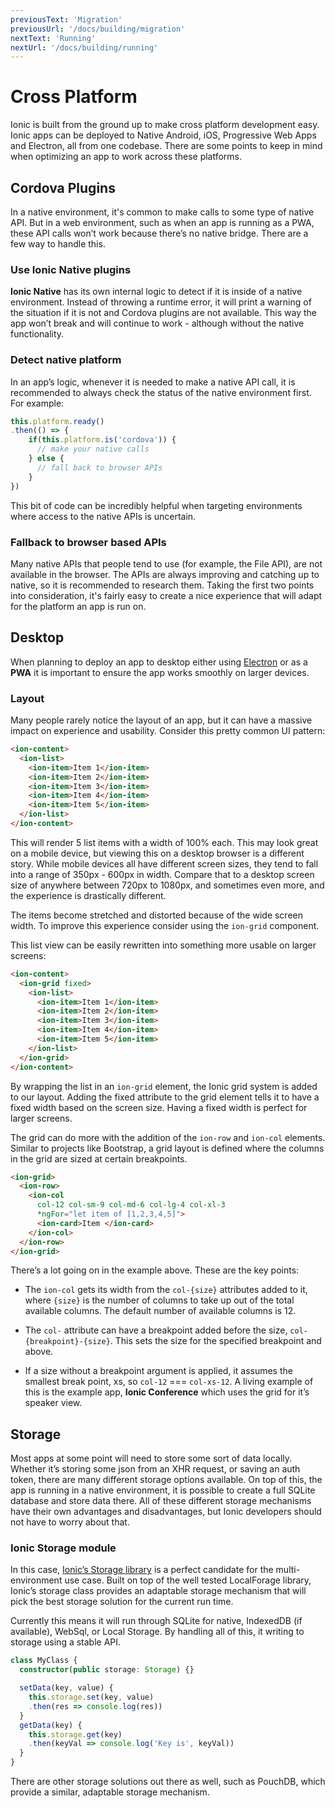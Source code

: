 ```yaml
---
previousText: 'Migration'
previousUrl: '/docs/building/migration'
nextText: 'Running'
nextUrl: '/docs/building/running'
---
```


# Cross Platform

<p class="intro" markdown="1">
Ionic is built from the ground up to make cross platform development easy. Ionic apps can be deployed to Native Android, iOS, Progressive Web Apps and Electron, all from one codebase. There are some points to keep in mind when optimizing an app to work across these platforms.
</p>

## Cordova Plugins

In a native environment, it's common to make calls to some type of native API. But in a web environment, such as when an app is running as a PWA, these API calls won’t work because there’s no native bridge. There are a few way to handle this.

### Use Ionic Native plugins

<strong>Ionic Native</strong> has its own internal logic to detect if it is inside of a native environment. Instead of throwing a runtime error, it will print a warning of the situation if it is not and Cordova plugins are not available. This way the app won’t break and will continue to work - although without the native functionality.

### Detect native platform

In an app’s logic, whenever it is needed to make a native API call, it is recommended to always check the status of the native environment first. For example:

```typescript
this.platform.ready()
.then(() => {
    if(this.platform.is('cordova')) {
      // make your native calls
    } else {
      // fall back to browser APIs
    }
})
```

This bit of code can be incredibly helpful when targeting environments where access to the native APIs is uncertain.

### Fallback to browser based APIs

Many native APIs that people tend to use (for example, the File API), are not available in the browser. The APIs are always improving and catching up to native, so it is recommended to research them. Taking the first two points into consideration, it's fairly easy to create a nice experience that will adapt for the platform an app is run on.


## Desktop

When planning to deploy an app to desktop either using <a href="https://electronjs.org" target="_blank">Electron</a> or as a <strong>PWA</strong> it is important to ensure the app works smoothly on larger devices.

### Layout
Many people rarely notice the layout of an app, but it can have a massive impact on experience and usability. Consider this pretty common UI pattern:

```html
<ion-content>
  <ion-list>
    <ion-item>Item 1</ion-item>
    <ion-item>Item 2</ion-item>
    <ion-item>Item 3</ion-item>
    <ion-item>Item 4</ion-item>
    <ion-item>Item 5</ion-item>
  </ion-list>
</ion-content>
```
This will render 5 list items with a width of 100% each. This may look great on a mobile device, but viewing this on a desktop browser is a different story. While mobile devices all have different screen sizes, they tend to fall into a range of 350px - 600px in width. Compare that to a desktop screen size of anywhere between 720px to 1080px, and sometimes even more, and the experience is drastically different.

The items become stretched and distorted because of the wide screen width. To improve this experience consider using the `ion-grid` component.

This list view can be easily rewritten into something more usable on larger screens:

```html
<ion-content>
  <ion-grid fixed>
    <ion-list>
      <ion-item>Item 1</ion-item>
      <ion-item>Item 2</ion-item>
      <ion-item>Item 3</ion-item>
      <ion-item>Item 4</ion-item>
      <ion-item>Item 5</ion-item>
    </ion-list>
  </ion-grid>
</ion-content>
```

By wrapping the list in an `ion-grid` element, the Ionic grid system is added to our layout. Adding the fixed attribute to the grid element tells it to have a fixed width based on the screen size. Having a fixed width is perfect for larger screens.

The grid can do more with the addition of the `ion-row` and `ion-col` elements. Similar to projects like Bootstrap, a grid layout is defined where the columns in the grid are sized at certain breakpoints.

```html
<ion-grid>
  <ion-row>
    <ion-col
      col-12 col-sm-9 col-md-6 col-lg-4 col-xl-3
      *ngFor="let item of [1,2,3,4,5]">
      <ion-card>Item </ion-card>
    </ion-col>
  </ion-row>
</ion-grid>
```

There’s a lot going on in the example above. These are the key points:

- The `ion-col` gets its width from the `col-{size}` attributes added to it, where `{size}` is the number of columns to take up out of the total available columns. The default number of available columns is 12.

- The `col-` attribute can have a breakpoint added before the size, `col-{breakpoint}-{size}`. This sets the size for the specified breakpoint and above.

- If a size without a breakpoint argument is applied, it assumes the smallest break point, xs, so `col-12` === `col-xs-12`.
A living example of this is the example app, <strong>Ionic Conference</strong> which uses the grid for it’s speaker view.

## Storage

Most apps at some point will need to store some sort of data locally. Whether it’s storing some json from an XHR request, or saving an auth token, there are many different storage options available. On top of this, the app is running in a native environment, it is possible to create a full SQLite database and store data there. All of these different storage mechanisms have their own advantages and disadvantages, but Ionic developers should not have to worry about that.

### Ionic Storage module

In this case, <a href="https://github.com/ionic-team/ionic-storage" target="_blank">Ionic’s Storage library</a> is a perfect candidate for the multi-environment use case. Built on top of the well tested LocalForage library, Ionic’s storage class provides an adaptable storage mechanism that will pick the best storage solution for the current run time.

Currently this means it will run through SQLite for native, IndexedDB (if available), WebSql, or Local Storage. By handling all of this, it writing to storage using a stable API.

```typescript
class MyClass {
  constructor(public storage: Storage) {}

  setData(key, value) {
    this.storage.set(key, value)
    .then(res => console.log(res))
  }
  getData(key) {
    this.storage.get(key)
    .then(keyVal => console.log('Key is', keyVal))
  }
}
```

There are other storage solutions out there as well, such as PouchDB, which provide a similar, adaptable storage mechanism.
